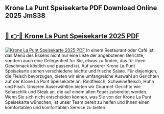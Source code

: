 ## Krone La Punt Speisekarte PDF Download Online 2025 JmS38

# <h2><a href="http://gcbmas.nevu.top/?p=Krone+La+Punt+Speisekarte">🔗 👉🔴 Krone La Punt Speisekarte 2025 PDF</a></h2>

[![Krone La Punt Speisekarte 2025 PDF](https://i.imgur.com/dBaPXMq.png)](http://gcbmas.nevu.top/?p=Krone+La+Punt+Speisekarte)
In einem Restaurant oder Café ist das Menü des Essens nicht nur eine Liste der angebotenen Gerichte, sondern auch eine Gelegenheit für Sie, etwas zu finden, das für Ihren Geschmack köstlich und passend ist. Auf unserer Krone La Punt Speisekarte stehen verschiedene leichte und frische Salate. Für diejenigen, die Fleisch bevorzugen, bieten wir eine umfangreiche Auswahl an Gerichten auf der Krone La Punt Speisekarte an: Rindfleisch, Schweinefleisch, Huhn und Fisch. Unseren Auserwählten bieten wir Gourmet-Gerichte wie Schaschlik und Steak an, die auf einem alten Feuer zubereitet werden. Wenn Sie sich nicht entscheiden können, was Sie von der Krone La Punt Speisekarte wünschen, ist unser Team bereit zu helfen und Ihnen einen komfortablen und komfortablen Service zu bieten.
